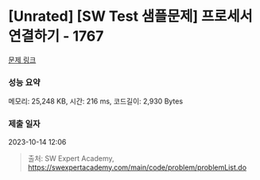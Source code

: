 # [Unrated] [SW Test 샘플문제] 프로세서 연결하기 - 1767 

[문제 링크](https://swexpertacademy.com/main/code/problem/problemDetail.do?contestProbId=AV4suNtaXFEDFAUf) 

### 성능 요약

메모리: 25,248 KB, 시간: 216 ms, 코드길이: 2,930 Bytes

### 제출 일자

2023-10-14 12:06



> 출처: SW Expert Academy, https://swexpertacademy.com/main/code/problem/problemList.do